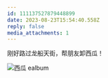 ```yaml
---
id: 111137527879448899
date: 2023-08-23T15:54:40.558Z
reply: false
media_attachments: 1
---
```


刚好路过龙船天街，帮朋友卸西瓜！

![西瓜
ealbum](https://files.e5n.cc/media_attachments/files/111/219/203/791/476/909/original/3cda15b8353809fa.webp)
